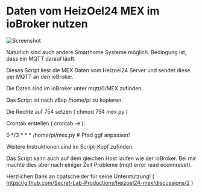 # Daten vom HeizOel24 MEX im ioBroker nutzen

![Screenshot](https://github.com/ltspicer/iobroker.mex/blob/main/mex.png)

Natürlich sind auch andere Smarthome Systeme möglich. Bedingung ist, dass ein MQTT darauf läuft.

Dieses Script liest die MEX Daten vom Heizoel24 Server und sendet diese per MQTT an den ioBroker.

Die Daten sind im ioBroker unter mqtt/0/MEX zufinden.

Das Script ist nach zBsp /home/pi zu kopieren.

Die Rechte auf 754 setzen ( chmod 754 mex.py )

Crontab erstellen ( crontab -e ):

0 */3 * * * /home/pi/mex.py # Pfad ggf anpassen!

Weitere Instruktionen sind im Script-Kopf zufinden.

Das Script kann auch auf dem gleichen Host laufen wie der ioBroker. Bei mir machte dies aber nach einiger Zeit Probleme (mqtt error read econnreset).

Herzlichen Dank an cpatscheider für seine Unterstützung! ( https://github.com/Secret-Lab-Productions/heizoel24-mex/discussions/2 )
